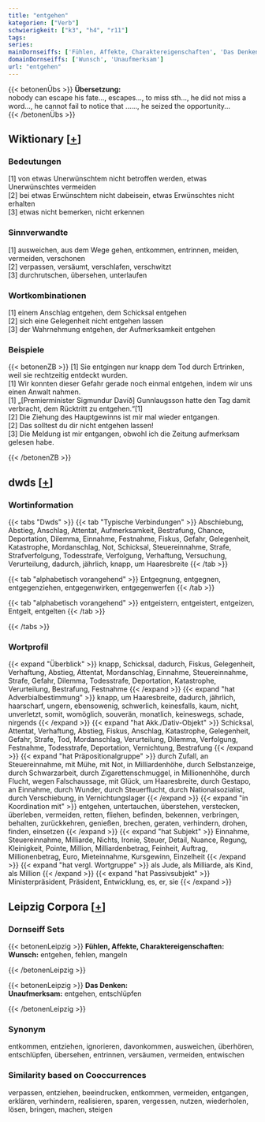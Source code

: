 ```yaml
---
title: "entgehen"
kategorien: ["Verb"]
schwierigkeit: ["k3", "h4", "r11"]
tags:
series:
mainDornseiffs: ['Fühlen, Affekte, Charaktereigenschaften', 'Das Denken']
domainDornseiffs: ['Wunsch', 'Unaufmerksam']
url: "entgehen"
---
```


{{< betonenÜbs >}}
**Übersetzung:**  
nobody can escape his fate..., escapes..., to miss sth..., he did not miss a word..., he cannot fail to notice that …..., he seized the opportunity...  
{{< /betonenÜbs >}}

## Wiktionary [[+](https://de.wiktionary.org/wiki/entgehen)]

### Bedeutungen
[1] von etwas Unerwünschtem nicht betroffen werden, etwas Unerwünschtes vermeiden  
[2] bei etwas Erwünschtem nicht dabeisein, etwas Erwünschtes nicht erhalten  
[3] etwas nicht bemerken, nicht erkennen  

### Sinnverwandte
[1] ausweichen, aus dem Wege gehen, entkommen, entrinnen, meiden, vermeiden, verschonen  
[2] verpassen, versäumt, verschlafen, verschwitzt  
[3] durchrutschen, übersehen, unterlaufen  

### Wortkombinationen
[1] einem Anschlag entgehen, dem Schicksal entgehen  
[2] sich eine Gelegenheit nicht entgehen lassen  
[3] der Wahrnehmung entgehen, der Aufmerksamkeit entgehen  

### Beispiele
{{< betonenZB >}}
[1] Sie entgingen nur knapp dem Tod durch Ertrinken, weil sie rechtzeitig entdeckt wurden.  
[1] Wir konnten dieser Gefahr gerade noch einmal entgehen, indem wir uns einen Anwalt nahmen.  
[1] „[Premierminister Sigmundur Davíð] Gunnlaugsson hatte den Tag damit verbracht, dem Rücktritt zu entgehen.“[1]  
[2] Die Ziehung des Hauptgewinns ist mir mal wieder entgangen.  
[2] Das solltest du dir nicht entgehen lassen!  
[3] Die Meldung ist mir entgangen, obwohl ich die Zeitung aufmerksam gelesen habe.  

{{< /betonenZB >}}


## dwds [[+](https://www.dwds.de/wb/entgehen)]

### Wortinformation
{{< tabs "Dwds" >}}
{{< tab "Typische Verbindungen" >}}
Abschiebung, Abstieg, Anschlag, Attentat, Aufmerksamkeit, Bestrafung, Chance, Deportation, Dilemma, Einnahme, Festnahme, Fiskus, Gefahr, Gelegenheit, Katastrophe, Mordanschlag, Not, Schicksal, Steuereinnahme, Strafe, Strafverfolgung, Todesstrafe, Verfolgung, Verhaftung, Versuchung, Verurteilung, dadurch, jährlich, knapp, um Haaresbreite
{{< /tab >}}

{{< tab "alphabetisch vorangehend" >}}
Entgegnung, entgegnen, entgegenziehen, entgegenwirken, entgegenwerfen
{{< /tab >}}

{{< tab "alphabetisch vorangehend" >}}
entgeistern, entgeistert, entgeizen, Entgelt, entgelten
{{< /tab >}}

{{< /tabs >}}

### Wortprofil
{{< expand "Überblick" >}} knapp, Schicksal, dadurch, Fiskus, Gelegenheit, Verhaftung, Abstieg, Attentat, Mordanschlag, Einnahme, Steuereinnahme, Strafe, Gefahr, Dilemma, Todesstrafe, Deportation, Katastrophe, Verurteilung, Bestrafung, Festnahme {{< /expand >}}
{{< expand "hat Adverbialbestimmung" >}} knapp, um Haaresbreite, dadurch, jährlich, haarscharf, ungern, ebensowenig, schwerlich, keinesfalls, kaum, nicht, unverletzt, somit, womöglich, souverän, monatlich, keineswegs, schade, nirgends {{< /expand >}}
{{< expand "hat Akk./Dativ-Objekt" >}} Schicksal, Attentat, Verhaftung, Abstieg, Fiskus, Anschlag, Katastrophe, Gelegenheit, Gefahr, Strafe, Tod, Mordanschlag, Verurteilung, Dilemma, Verfolgung, Festnahme, Todesstrafe, Deportation, Vernichtung, Bestrafung {{< /expand >}}
{{< expand "hat Präpositionalgruppe" >}} durch Zufall, an Steuereinnahme, mit Mühe, mit Not, in Milliardenhöhe, durch Selbstanzeige, durch Schwarzarbeit, durch Zigarettenschmuggel, in Millionenhöhe, durch Flucht, wegen Falschaussage, mit Glück, um Haaresbreite, durch Gestapo, an Einnahme, durch Wunder, durch Steuerflucht, durch Nationalsozialist, durch Verschiebung, in Vernichtungslager {{< /expand >}}
{{< expand "in Koordination mit" >}} entgehen, untertauchen, überstehen, verstecken, überleben, vermeiden, retten, fliehen, befinden, bekennen, verbringen, behalten, zurückkehren, genießen, brechen, geraten, verhindern, drohen, finden, einsetzen {{< /expand >}}
{{< expand "hat Subjekt" >}} Einnahme, Steuereinnahme, Milliarde, Nichts, Ironie, Steuer, Detail, Nuance, Regung, Kleinigkeit, Pointe, Million, Milliardenbetrag, Feinheit, Auftrag, Millionenbetrag, Euro, Mieteinnahme, Kursgewinn, Einzelheit {{< /expand >}}
{{< expand "hat vergl. Wortgruppe" >}} als Jude, als Milliarde, als Kind, als Million {{< /expand >}}
{{< expand "hat Passivsubjekt" >}} Ministerpräsident, Präsident, Entwicklung, es, er, sie {{< /expand >}}

## Leipzig Corpora [[+](https://corpora.uni-leipzig.de/en/res?word=entgehen&corpusId=deu_newscrawl-public_2018)]

### Dornseiff Sets
{{< betonenLeipzig >}}
**Fühlen, Affekte, Charaktereigenschaften:**  
**Wunsch:** entgehen, fehlen, mangeln  

{{< /betonenLeipzig >}}


{{< betonenLeipzig >}}
**Das Denken:**  
**Unaufmerksam:** entgehen, entschlüpfen  

{{< /betonenLeipzig >}}

### Synonym
entkommen, entziehen, ignorieren, davonkommen, ausweichen, überhören, entschlüpfen, übersehen, entrinnen, versäumen, vermeiden, entwischen


### Similarity based on Cooccurrences
verpassen, entziehen, beeindrucken, entkommen, vermeiden, entgangen, erklären, verhindern, realisieren, sparen, vergessen, nutzen, wiederholen, lösen, bringen, machen, steigen

